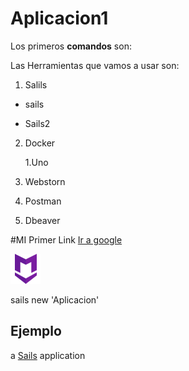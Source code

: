 # Aplicacion1

Los primeros **comandos** son:


Las Herramientas que vamos a usar son:

1. Salils
  * sails
  - Sails2
2. Docker

    1.Uno
  
3. Webstorn
4. Postman
5. Dbeaver

#MI Primer Link
[Ir a google](www.google.com)



![alt text](https://github.com/adam-p/markdown-here/raw/master/src/common/images/icon48.png "Logo Title Text 1")



sails new 'Aplicacion'

## Ejemplo

a [Sails](http://sailsjs.org) application
